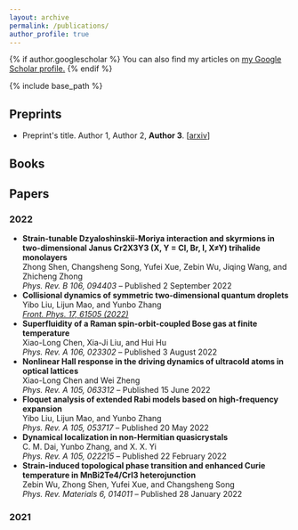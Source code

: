 ```yaml
---
layout: archive
permalink: /publications/
author_profile: true
---
```


{% if author.googlescholar %}
  You can also find my articles on <u><a href="{{author.googlescholar}}">my Google Scholar profile</a>.</u>
{% endif %}

{% include base_path %}

## Preprints

- Preprint's title. Author 1, Author 2, **Author 3**. [[arxiv](https://arxiv.org)] 

## Books

## Papers
### 2022

- **Strain-tunable Dzyaloshinskii-Moriya interaction and skyrmions in two-dimensional Janus Cr2X3Y3 (X, Y = Cl, Br, I, X≠Y) trihalide monolayers**<br> 
  Zhong Shen, Changsheng Song, Yufei Xue, Zebin Wu, Jiqing Wang, and Zhicheng Zhong<br>
  _Phys. Rev. B 106, 094403_ – Published 2 September 2022
- **Collisional dynamics of symmetric two-dimensional quantum droplets**<br> 
  Yibo Liu, Lijun Mao, and Yunbo Zhang<br>
  [_Front. Phys. 17, 61505 (2022)_](https://doi.org/10.1007/s11467-022-1192-z)
- **Superfluidity of a Raman spin-orbit-coupled Bose gas at finite temperature**<br> 
  Xiao-Long Chen, Xia-Ji Liu, and Hui Hu<br>
  _Phys. Rev. A 106, 023302_ – Published 3 August 2022 
- **Nonlinear Hall response in the driving dynamics of ultracold atoms in optical lattices**<br> 
  Xiao-Long Chen and Wei Zheng<br>
  _Phys. Rev. A 105, 063312_ – Published 15 June 2022 
- **Floquet analysis of extended Rabi models based on high-frequency expansion**<br> 
  Yibo Liu, Lijun Mao, and Yunbo Zhang<br>
  _Phys. Rev. A 105, 053717_ – Published 20 May 2022 
- **Dynamical localization in non-Hermitian quasicrystals**<br> 
  C. M. Dai, Yunbo Zhang, and X. X. Yi<br> 
  _Phys. Rev. A 105, 022215_ – Published 22 February 2022
- **Strain-induced topological phase transition and enhanced Curie temperature in MnBi2Te4/CrI3 heterojunction**<br> 
  Zebin Wu, Zhong Shen, Yufei Xue, and Changsheng Song<br>
  _Phys. Rev. Materials 6, 014011_ – Published 28 January 2022
  
### 2021

